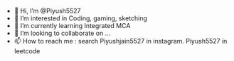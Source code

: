 - 👋 Hi, I’m @Piyush5527
- 👀 I’m interested in Coding, gaming, sketching
- 🌱 I’m currently learning Integrated MCA
- 💞️ I’m looking to collaborate on ...
- 📫 How to reach me : search Piyushjain5527 in instagram. Piyush5527 in leetcode 

<!---
Piyush5527/Piyush5527 is a ✨ special ✨ repository because its `README.md` (this file) appears on your GitHub profile.
You can click the Preview link to take a look at your changes.
--->

